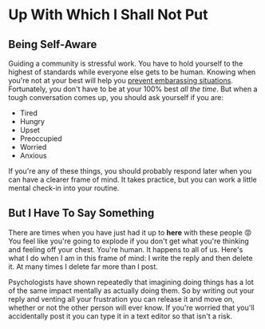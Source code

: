 # Up With Which I Shall Not Put

## Being Self-Aware

Guiding a community is stressful work. You have to hold yourself to the highest of standards while everyone else gets to be human. Knowing when you're not at your best will help you [prevent embarassing situations](https://youtu.be/0VYvdsrV6Lw?t=60). Fortunately, you don't have to be at your 100% best *all the time*. But when a tough conversation comes up, you should ask yourself if you are:

* Tired
* Hungry
* Upset
* Preoccupied
* Worried
* Anxious

If you're any of these things, you should probably respond later when you can have a clearer frame of mind. It takes practice, but you can work a little mental check-in into your routine.

## But I **Have** To Say **Something**

There are times when you have just had it up to **here** with these people :rage: You feel like you're going to explode if you don't get what you're thinking and feeling off your chest. You're human. It happens to all of us. Here's what I do when I am in this frame of mind: I write the reply and then delete it. At many times I delete far more than I post.

Psychologists have shown repeatedly that imagining doing things has a lot of the same impact mentally as actually doing them. So by writing out your reply and venting all your frustration you can release it and move on, whether or not the other person will ever know. If you're worried that you'll accidentally post it you can type it in a text editor so that isn't a risk.
